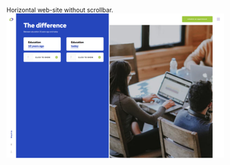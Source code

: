 Horizontal web-site without scrollbar. 
![bringItUp1](https://github.com/Verticool/bringItUp/blob/main/2.png)



 

